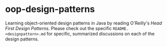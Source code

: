 # oop-design-patterns
Learning object-oriented design patterns in Java by reading O'Reilly's _Head First Design Patterns_.
Please check out the specific `README.<designpattern>.md` for specific, summarized discussions on each of the design patterns.
